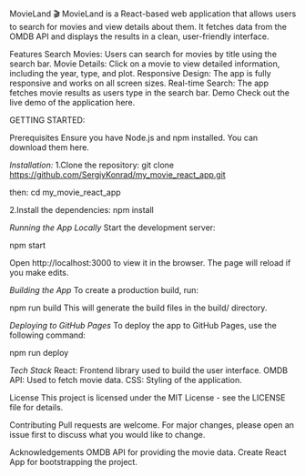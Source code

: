 MovieLand 🎬
MovieLand is a React-based web application that allows users to search for movies and view details about them. It fetches data from the OMDB API and displays the results in a clean, user-friendly interface.

Features
Search Movies: Users can search for movies by title using the search bar.
Movie Details: Click on a movie to view detailed information, including the year, type, and plot.
Responsive Design: The app is fully responsive and works on all screen sizes.
Real-time Search: The app fetches movie results as users type in the search bar.
Demo
Check out the live demo of the application here.

GETTING STARTED:

Prerequisites
Ensure you have Node.js and npm installed. You can download them here.

_Installation:_
1.Clone the repository:
git clone https://github.com/SergiyKonrad/my_movie_react_app.git

then:
cd my_movie_react_app

2.Install the dependencies:
npm install

_Running the App Locally_
Start the development server:

npm start

Open http://localhost:3000 to view it in the browser. The page will reload if you make edits.

_Building the App_
To create a production build, run:

npm run build
This will generate the build files in the build/ directory.

_Deploying to GitHub Pages_
To deploy the app to GitHub Pages, use the following command:

npm run deploy

_Tech Stack_
React: Frontend library used to build the user interface.
OMDB API: Used to fetch movie data.
CSS: Styling of the application.

License
This project is licensed under the MIT License - see the LICENSE file for details.

Contributing
Pull requests are welcome. For major changes, please open an issue first to discuss what you would like to change.

Acknowledgements
OMDB API for providing the movie data.
Create React App for bootstrapping the project.

